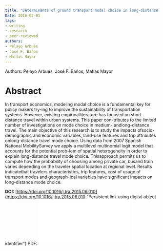 ```yaml
---
title: "Determinants of ground transport modal choice in long-distance trips in Spain"
Date: 2016-02-01
tags:
- writing
- research
- peer-reviewed
authors:
- Pelayo Arbués
- José F. Baños
- Matías Mayor
---
```


Authors: Pelayo Arbués, José F. Baños, Matías Mayor

# Abstract

In transport economics, modeling modal choice is a fundamental key for policy makers try-ing to improve the sustainability of transportation systems. However, existing empiricalliterature has focused on short-distance travel within urban systems. This paper con-tributes to the limited number of investigations on mode choice in medium- andlong-distance travel. The main objective of this research is to study the impacts ofsocio-demographic and economic variables, land-use features and trip attributes onlong-distance travel mode choice. Using data from 2007 Spanish National MobilitySurvey we apply a multilevel multinomial logit model that accounts for the potential prob-lem of spatial heterogeneity in order to explain long-distance travel mode choice. Thisapproach permits us to compute how the probability of choosing among private car, busand train varies depending on the traveler spatial location at regional level. Results indicatethat travelers characteristics, trip features, cost of usage of transport modes and geograph-ical variables have significant impacts on long-distance mode choice.

**DOI:** [https://doi.org/10.1016/j.tra.2015.06.010](https://doi.org/10.1016/j.tra.2015.06.010 "Persistent link using digital object identifier")
PDF: ![2015-Determinants_of_ground_transport_modal_choice_in_long-distance_trips_in_Spain](research/pdfs/2015-Determinants_of_ground_transport_modal_choice_in_long-distance_trips_in_Spain.pdf)

